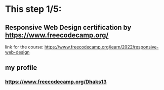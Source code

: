 # This step 1/5:
 ## Responsive Web Design certification by https://www.freecodecamp.org/

 link for the course: https://www.freecodecamp.org/learn/2022/responsive-web-design 

## my profile
### https://www.freecodecamp.org/Dhaks13
